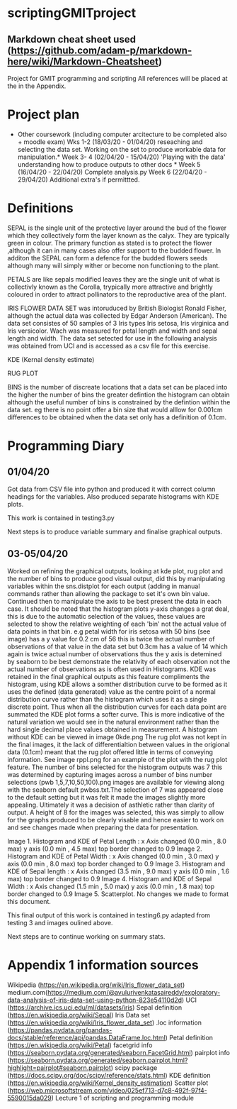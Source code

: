# scriptingGMITproject
## Markdown cheat sheet used (https://github.com/adam-p/markdown-here/wiki/Markdown-Cheatsheet)
Project for GMIT programming and scripting
All references will be placed at the in the Appendix.

# Project plan
* Other coursework (including computer arcitecture to be completed also + moodle exam)
Wks 1-2 (18/03/20 - 01/04/20) reseaching and selecting the data set.  Working on the set to produce workable data for manipulation.*
Week 3- 4 (02/04/20 - 15/04/20) 'Playing with the data' understanding how to produce outputs to other docs *
Week 5 (16/04/20 - 22/04/20) Complete analysis.py
Week 6 (22/04/20 - 29/04/20) Additional extra's if permittted.

# Definitions
SEPAL is the single unit of the  protective layer around the bud of the flower which they collectively form the layer known as the calyx. They are typically green in colour. The primary function as stated is to protect the flower ,although it can in many cases also offer support to the budded flower. In additon the SEPAL can form a defence for the budded flowers seeds although many will simply wither or become non functioning to the plant.

PETALS are like sepals modified leaves they are the single unit of what is collectivly known as the Corolla, trypically more attractive and brightly coloured in order to attract pollinators to the reproductive area of the plant. 

IRIS FLOWER DATA SET was intoruduced by British Biologist Ronald Fisher, although the actual data was collected by Edgar Anderson (American). The data set consistes of 50 samples of 3 Iris types Iris setosa, Iris virginica and Iris versicolor. Wach was measured for petal length and width and sepal length and width. The data set setected for use in the following analysis was obtained from UCI and is accessed as a csv file for this exercise.

KDE (Kernal density estimate)

RUG PLOT

BINS is the number of discreate locations that a data set can be placed into the higher the number of bins the greater defintion the histogram can obtain although the useful number of bins is constrained by the defintion within the data set. eg there is no point offer a bin size that would alllow for 0.001cm differences to be obtained when the data set only has a definition of 0.1cm.

# Programming Diary

## 01/04/20 
Got data from CSV file into python and produced it with correct column headings for the variables. Also produced separate histograms with KDE plots. 

This work is contained in testing3.py

Next steps is to produce variable summary and finalise graphical outputs.

## 03-05/04/20 
Worked on refining the graphical outputs, looking at kde plot, rug plot and the number of bins to produce good visual output, did this by manipulating variables within the sns.distplot for each output (adding in manual commands rather than allowing the package to set it's own bin value. Continued then to manipulate the axis to be best present the data in each case. It should be noted that the histogram plots y-axis changes a grat deal, this is due to the automatic selection of the values, these values are selected to show the relative weighting of each 'bin' not the actual value of data points in that bin. e.g petal width for iris setosa with 50 bins (see image) has a y value for 0.2 cm of 56 this is twice the actual number of observations of that value in the data set but 0.3cm has a value of 14 which again is twice actual number of observations thus the y axis is detemined by seaborn to be best demonstrate the relativity of each observation not the actual number of observations as is often used in Histograms.
KDE was retained in the final graphical outputs as this feature compliments the histogram, using KDE allows a somther distribution curve to be formed as it uses the defined (data generated) value as the centre point of a normal distribution curve rather than the histogram which uses it as a single discrete point. Thus when all the distribution curves for each data point are summated the KDE plot forms a softer curve. This is more indicative of the natural variation we would see in the natural environment rather than the hard single decimal place values obtained in measurement. A histogram without KDE can be viewed in image 0kde.png
The rug plot was not kept in the final images, it the lack of differentialtion between values in the origional data (0.1cm) meant that the rug plot offered little in terms of conveying information. See image rppl.png for an example of the plot with the rug plot feature.
The number of bins selected for the histogram outputs was 7 this was determined by capturing images across a number of bins number selections (pwb 1,5,7,10,50,100).png images are available for viewing along with the seaborn default pwbss.txt.The selection of 7 was appeared close to the default setting but it was felt it made the images slightly more appealing. Ultimately it was a decision of asthletic rather than clarity of output.
A height of 8 for the images was selected, this was simply to allow for the graphs produced to be clearly visable and hence easier to work on and see changes made when preparing the data for presentation.

Image 1. Histogram and KDE of Petal Length : x Axis changed (0.0 min , 8.0 max) y axis (0.0 min , 4.5 max) top border changed to 0.9
Image 2. Histogram and KDE of Petal Width : x Axis changed (0.0 min , 3.0 max) y axis (0.0 min , 8.0 max) top border changed to 0.9
Image 3. Histogram and KDE of Sepal length : x Axis changed (3.5 min , 9.0 max) y axis (0.0 min , 1.6 max) top border changed to 0.9
Image 4. Histogram and KDE of Sepal Width : x Axis changed (1.5 min , 5.0 max) y axis (0.0 min , 1.8 max) top border changed to 0.9
Image 5. Scatterplot. No changes we made to format this document.

This final output of this work is contained in testing6.py adapted from testing 3 and images oulined above.

Next steps are to continue working on summary stats.

# Appendix 1 information sources
Wikipedia (https://en.wikipedia.org/wiki/Iris_flower_data_set)
medium.com(https://medium.com/@avulurivenkatasaireddy/exploratory-data-analysis-of-iris-data-set-using-python-823e54110d2d)
UCI (https://archive.ics.uci.edu/ml/datasets/iris)
Sepal definition (https://en.wikipedia.org/wiki/Sepal)
Iris Data set (https://en.wikipedia.org/wiki/Iris_flower_data_set)
.loc information (https://pandas.pydata.org/pandas-docs/stable/reference/api/pandas.DataFrame.loc.html)
Petal definition (https://en.wikipedia.org/wiki/Petal)
facetgrid info (https://seaborn.pydata.org/generated/seaborn.FacetGrid.html)
pairplot info (https://seaborn.pydata.org/generated/seaborn.pairplot.html?highlight=pairplot#seaborn.pairplot)
scipy package (https://docs.scipy.org/doc/scipy/reference/stats.html)
KDE definition (https://en.wikipedia.org/wiki/Kernel_density_estimation)
Scatter plot (https://web.microsoftstream.com/video/025ef713-d7c8-492f-97f4-5590015da029) Lecture 1 of scripting and programming module
